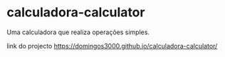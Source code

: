 # calculadora-calculator
Uma calculadora que realiza operações simples.

link do projecto <https://domingos3000.github.io/calculadora-calculator/> 
